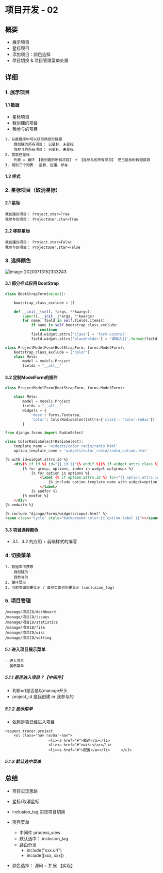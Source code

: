 # 项目开发 - 02

## 概要

- 展示项目
- 星标项目
- 添加项目：颜色选择
- 项目切换 & 项目管理菜单处置

## 详细

### 1. 展示项目

#### 1.1 数据

- 星标项目
- 我创建的项目
- 我参与的项目

```
1. 从数据库中可以获取两部分数据
	我创建的所有项目： 已星标、未星标
	我参与的所有项目： 已星标、未星标
2. 提取已星标
	列表 = 循环 【我创建的所有项目】 + 【我参与的所有项目】 把已星标的数据提取
3. 得到三个列表： 星标、创建、参与
```

#### 1.2 样式

### 2. 星标项目（取消星标）

#### 2.1 星标

```
我创建的项目： Project.star=True
我参与的项目： ProjectUser.star=True
```

#### 2.2 移除星标

```
我创建的项目： Project.star=False
我参与的项目： ProjectUser.star=False
```

### 3. 选择颜色

![image-20200713152333243](C:\Users\user\AppData\Roaming\Typora\typora-user-images\image-20200713152333243.png)

#### 3.1 部分样式应用 BootStrap

```python
class BootStrapForm(object):

    bootstrap_class_exclude = []

    def __init__(self, *args, **kwargs):
        super().__init__(*args, **kwargs)
        for name, field in self.fields.items():
            if name in self.bootstrap_class_exclude:
                continue
            field.widget.attrs['class'] = 'form-control'
            field.widget.attrs['placeholder'] = '请输入{}'.format(field.label,)

```

```python
class ProjectModelForm(BootStrapForm, forms.ModelForm):
    bootstrap_class_exclude = ['color']
    class Meta:
        model = models.Project
        fields = "__all__"
```

#### 3.2 定制ModelForm的插件

```python
class ProjectModelForm(BootStrapForm, forms.ModelForm):

    class Meta:
        model = models.Project
        fields = "__all__"
        widgets = {
            'desc': forms.Textarea,
            'color': ColorRadioSelect(attrs={'class': 'color-radio'})
        }
```

```python
from django.forms import RadioSelect

class ColorRadioSelect(RadioSelect):
    template_name = 'widgets/color_radio/radio.html'
    option_template_name = 'widgets/color_radio/radio_option.html'
```

```html
{% with id=widget.attrs.id %}
    <div{% if id %} id="{{ id }}"{% endif %}{% if widget.attrs.class %} class="{{ widget.attrs.class }}"{% endif %}>
        {% for group, options, index in widget.optgroups %}
            {% for option in options %}
                <label {% if option.attrs.id %} for="{{ option.attrs.id }}"{% endif %} >
                    {% include option.template_name with widget=option %}
                </label>
            {% endfor %}
        {% endfor %}
    </div>
{% endwith %}
```

```html
{% include "django/forms/widgets/input.html" %}
<span class="cycle" style="background-color:{{ option.label }}"></span>
```

#### 3.3 项目选择颜色

- 3.1、3.2 的应用 + 前端样式的编写

### 4. 切换菜单

```
1. 数据库中获取
	我创建的：
	我参与的
2. 循环显示
3. 当前页面需要显示 / 其他页面也需要显示 [inclusion_tag]
```

### 5. 项目管理

```
/manage/项目ID/dashboard
/manage/项目ID/issues
/manage/项目ID/statistics
/manage/项目ID/file
/manage/项目ID/wiki
/manage/项目ID/setting
```

#### 5.1 进入项目展示菜单

```
- 进入项目
- 展示菜单
```

##### 5.1.1 是否进入项目？【中间件】

- 判断url是否是以manage开头
- project_id 是我创建 or 我参与的

##### 5.1.2 显示菜单

- 依赖是否已经进入项目

```
request.tracer.project
    <ul class="nav navbar-nav">
                    <li><a href="#">概述</a></li>
                    <li><a href="#">wiki</a></li>
                    <li><a href="#">配置</a></li>		</ul>
```

##### 5.1.3 默认选中菜单

## 总结

- 项目实现思路
- 星标/取消星标

- inclusion_tag 实现项目切换
- 项目菜单 
  - 中间件 process_view
  - 默认选中： inclusion_tag
  - 路由分发
    - include("xxx.url")
    - include([xxx, xxx])
- 颜色选择： 源码 + 扩展 【实现】
